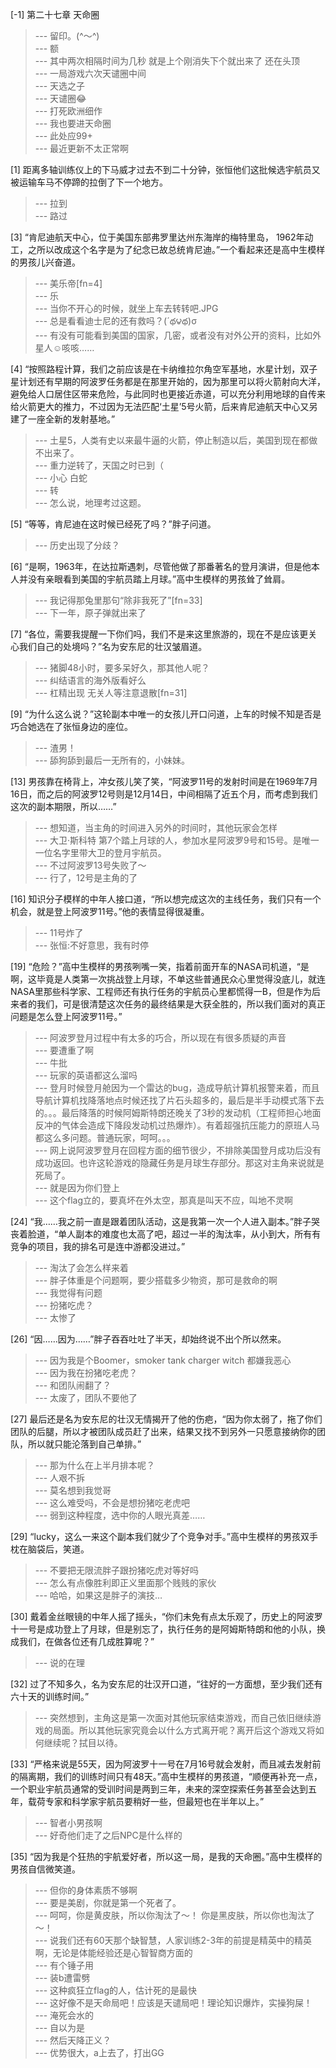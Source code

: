 
[-1] 第二十七章 天命圈
>--- 留印。(^～^)<br>
>--- 额<br>
>--- 其中两次相隔时间为几秒
就是上个刚消失下个就出来了
还在头顶<br>
>--- 一局游戏六次天谴圈中间<br>
>--- 天选之子<br>
>--- 天谴圈😂<br>
>--- 打死欧洲细作<br>
>--- 我也要进天命圈<br>
>--- 此处应99+<br>
>--- 最近更新不太正常啊<br>

[1] 距离多轴训练仪上的下马威才过去不到二十分钟，张恒他们这批候选宇航员又被运输车马不停蹄的拉倒了下一个地方。
>--- 拉到<br>
>--- 路过<br>

[3] “肯尼迪航天中心，位于美国东部弗罗里达州东海岸的梅特里岛， 1962年动工，之所以改成这个名字是为了纪念已故总统肯尼迪。”一个看起来还是高中生模样的男孩儿兴奋道。
>--- 美乐帝[fn=4]<br>
>--- 乐<br>
>--- 当你不开心的时候，就坐上车去转转吧.JPG<br>
>--- 总是看看迪士尼的还有救吗？(´థ౪థ)σ<br>
>--- 有没有可能看到美国的国家，几密，或者没有对外公开的资料，比如外星人☺️咳咳……<br>

[4] “按照路程计算，我们之前应该是在卡纳维拉尔角空军基地，水星计划，双子星计划还有早期的阿波罗任务都是在那里开始的，因为那里可以将火箭射向大洋，避免给人口居住区带来危险，与此同时也更接近赤道，可以充分利用地球的自传来给火箭更大的推力，不过因为无法匹配‘土星’5号火箭，后来肯尼迪航天中心又另建了一座全新的发射基地。”
>--- 土星5，人类有史以来最牛逼的火箭，停止制造以后，美国到现在都做不出来了。<br>
>--- 重力逆转了，天国之时已到（<br>
>--- 小心 白蛇<br>
>--- 转<br>
>--- 怎么说，地理考过这题。<br>

[5] “等等，肯尼迪在这时候已经死了吗？”胖子问道。
>--- 历史出现了分歧？<br>

[6] “是啊，1963年，在达拉斯遇刺，尽管他做了那番著名的登月演讲，但是他本人并没有亲眼看到美国的宇航员踏上月球。”高中生模样的男孩耸了耸肩。
>--- 我记得那兔里那句“除非我死了”[fn=33]<br>
>--- 下一年，原子弹就出来了<br>

[7] “各位，需要我提醒一下你们吗，我们不是来这里旅游的，现在不是应该更关心我们自己的处境吗？”名为安东尼的壮汉皱眉道。
>--- 猪脚48小时，要多呆好久，那其他人呢？<br>
>--- 纠结语言的海外版看好么<br>
>--- 杠精出现 无关人等注意退散[fn=31]<br>

[9] “为什么这么说？”这轮副本中唯一的女孩儿开口问道，上车的时候不知是否是巧合她选在了张恒身边的座位。
>--- 渣男！<br>
>--- 舔狗舔到最后一无所有的，小妹妹。<br>

[13] 男孩靠在椅背上，冲女孩儿笑了笑，“阿波罗11号的发射时间是在1969年7月16日，而之后的阿波罗12号则是12月14日，中间相隔了近五个月，而考虑到我们这次的副本期限，所以……”
>--- 想知道，当主角的时间进入另外的时间时，其他玩家会怎样<br>
>--- 大卫·斯科特 第7个踏上月球的人，参加水星阿波罗9号和15号。是唯一一位名字里带大卫的登月宇航员。<br>
>--- 不过阿波罗13号失败了～<br>
>--- 行了，12号是主角的了<br>

[16] 知识分子模样的中年人接口道，“所以想完成这次的主线任务，我们只有一个机会，就是登上阿波罗11号。”他的表情显得很凝重。
>--- 11号炸了<br>
>--- 张恒:不好意思，我有时停<br>

[19] “危险？”高中生模样的男孩咧嘴一笑，指着前面开车的NASA司机道，“是啊，这毕竟是人类第一次挑战登上月球，不单这些普通民众心里觉得没底儿，就连NASA里那些科学家、工程师还有执行任务的宇航员心里都慌得一B，但是作为后来者的我们，可是很清楚这次任务的最终结果是大获全胜的，所以我们面对的真正问题是怎么登上阿波罗11号。”
>--- 阿波罗登月过程中有太多的巧合，所以现在有很多质疑的声音<br>
>--- 要遭重了啊<br>
>--- 牛批<br>
>--- 玩家的英语都这么溜吗<br>
>--- 登月时候登月舱因为一个雷达的bug，造成导航计算机报警来着，而且导航计算机找降落地点时候还找了片石头超多的，最后是半手动模式落下去的。。。最后降落的时候阿姆斯特朗还晚关了3秒的发动机（工程师担心地面反冲的气体会造成下降段发动机过热爆炸）。有着超强抗压能力的原班人马都这么多问题。普通玩家，呵呵。。。<br>
>--- 网上说阿波罗登月在回程方面的细节很少，不排除美国登月成功后没有成功返回。也许这轮游戏的隐藏任务是月球生存部分。那这对主角来说就是死局了。<br>
>--- 就是因为你们登上<br>
>--- 这个flag立的，要真坏在外太空，那真是叫天不应，叫地不灵啊<br>

[24] “我……我之前一直是跟着团队活动，这是我第一次一个人进入副本。”胖子哭丧着脸道，“单人副本的难度也太高了吧，超过一半的淘汰率，从小到大，所有有竞争的项目，我的排名可是连中游都没进过。”
>--- 淘汰了会怎么样来着<br>
>--- 胖子体重是个问题啊，要少搭载多少物资，那可是救命的啊<br>
>--- 我觉得有问题<br>
>--- 扮猪吃虎？<br>
>--- 太惨了<br>

[26] “因……因为……”胖子吞吞吐吐了半天，却始终说不出个所以然来。
>--- 因为我是个Boomer，smoker tank charger witch 都嫌我恶心<br>
>--- 因为我在扮猪吃老虎？<br>
>--- 和团队闹翻了？<br>
>--- 太废了，团队不要他了<br>

[27] 最后还是名为安东尼的壮汉无情揭开了他的伤疤，“因为你太弱了，拖了你们团队的后腿，所以才被团队成员赶了出来，结果又找不到另外一只愿意接纳你的团队，所以就只能沦落到自己单排。”
>--- 那为什么在上半月排本呢？<br>
>--- 人艰不拆<br>
>--- 莫名想到我觉哥<br>
>--- 这么难受吗，不会是想扮猪吃老虎吧<br>
>--- 弱到这种程度，选中你的人眼光真差……<br>

[29] “lucky，这么一来这个副本我们就少了个竞争对手。”高中生模样的男孩双手枕在脑袋后，笑道。
>--- 不要把无限流胖子跟扮猪吃虎对等好吗<br>
>--- 怎么有点像胜利即正义里面那个贱贱的家伙<br>
>--- 哈哈，如果这是胖子的演技…<br>

[30] 戴着金丝眼镜的中年人摇了摇头，“你们未免有点太乐观了，历史上的阿波罗十一号是成功登上了月球，但是别忘了，执行任务的是阿姆斯特朗和他的小队，换成我们，在做各位还有几成胜算呢？”
>--- 说的在理<br>

[32] 过了不知多久，名为安东尼的壮汉开口道，“往好的一方面想，至少我们还有六十天的训练时间。”
>--- 突然想到，主角这是第一次面对其他玩家结束游戏，而自己依旧继续游戏的局面。所以其他玩家究竟会以什么方式离开呢？离开后这个游戏又将如何继续呢？拭目以待。<br>

[33] “严格来说是55天，因为阿波罗十一号在7月16号就会发射，而且减去发射前的隔离期，我们的训练时间只有48天。”高中生模样的男孩道，“顺便再补充一点，一个职业宇航员通常的受训时间是两到三年，未来的深空探索任务甚至会达到五年，载荷专家和科学家宇航员要稍好一些，但最短也在半年以上。”
>--- 智者小男孩啊<br>
>--- 好奇他们走了之后NPC是什么样的<br>

[35] “因为我是个狂热的宇航爱好者，所以这一局，是我的天命圈。”高中生模样的男孩自信微笑道。
>--- 但你的身体素质不够啊<br>
>--- 要是美剧，你就是第一个死者了。<br>
>--- 呵呵，你是黄皮肤，所以你淘汰了～！
你是黑皮肤，所以你也淘汰了～！<br>
>--- 说我们还有60天那个缺智慧，人家训练2-3年的前提是精英中的精英啊，无论是体能经验还是心智智商方面的<br>
>--- 有个锤子用<br>
>--- 装b遭雷劈<br>
>--- 这种疯狂立flag的人，估计死的是最快<br>
>--- 这好像不是天命局吧！应该是天谴局吧！理论知识爆炸，实操狗屎！<br>
>--- 淹死会水的<br>
>--- 自以为是<br>
>--- 然后天降正义？<br>
>--- 优势很大，a上去了，打出GG<br>
